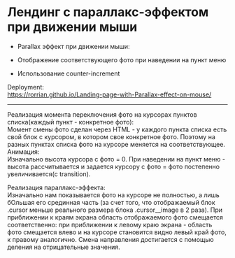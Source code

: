 # Лендинг с параллакс-эффектом при движении мыши

* Parallax эффект при движении мыши:

* Отображение соответствующего фото при наведении на пункт меню
* Использование counter-increment

Deployment:  
https://rorrian.github.io/Landing-page-with-Parallax-effect-on-mouse/
________________

Реализация момента переключения фото на курсорах пунктов списка(каждый пункт - конкретное фото):  
Момент смены фото сделан через HTML - у каждого пункта списка есть свой блок с курсором, в котором свое конкретное фото.
Поэтому на разных пунктах списка фото на курсоре меняется на соответствующее.
Анимация:  
Изначально высота курсора с фото = 0. При наведении на пункт меню - высота рассчитывается и задается курсору с фото =
фото постепенно увеличивается(с transition).

Реализация параллакс-эффекта:  
Изначально нам показывается фото на курсоре не полностью, а лишь бОльшая его срединная часть
(за счет того, что отображаемый блок .cursor меньше реального размера блока .cursor__image в 2 раза).
При приближении к краям экрана область отображаемого фото смещается соответственно:
при приближении к левому краю экрана - область фото смещается влево и на курсоре становится видно левый край фото, к правому аналогично.
Смена направления достигается с помощью деления на отрицательные значения.



